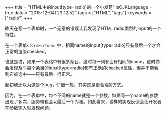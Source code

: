 +++
title  = "HTML中的input[type=radio]的一个小发现"
isCJKLanguage = true
date = "2015-12-04T23:12:52"
tags = ["HTML", "tags"]
keywords = ["radio"]
+++

昨天在写一个表单时，一个无意的错误让我发现了HTML radio类型的input的一个特性。

在一个表单`<form></form>` 中，相同name的input[type=radio]只有最后一个才会正常的渲染checked。

也就是说，如果一个表格中有很多条目，这时每一列都会有相同的name，这时你会发现及时每个条目的input[type=radio]都有正确的checked属性，但并不能看到它被选中——只有最后一行正常。

起初我还以为这是个bug，仔细一想，其实这是更合理的方式。

因为，在一个表单中，每个不同的name就是一个参数，如果同一个name的参数出现了多次，服务端也会以最后一个为准。如此看来，这样的实现反倒会让开发者在参数输入就发现问题。
